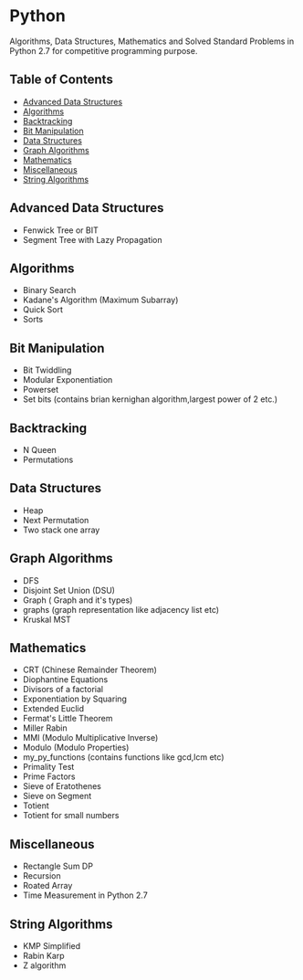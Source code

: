# Python

Algorithms, Data Structures, Mathematics and Solved Standard Problems in Python 2.7 for competitive programming purpose.

## Table of Contents
* [Advanced Data Structures](#advanced-data-structures)
* [Algorithms](#algorithms)
* [Backtracking](#bit-manipulation)
* [Bit Manipulation](#backtracking)
* [Data Structures](#data-structures)
* [Graph Algorithms](#graph-algorithms)
* [Mathematics](#mathematics)
* [Miscellaneous](#miscellaneous)
* [String Algorithms](#string-algorithms)


## Advanced Data Structures
* Fenwick Tree or BIT
* Segment Tree with Lazy Propagation

## Algorithms
* Binary Search
* Kadane's Algorithm (Maximum Subarray)
* Quick Sort
* Sorts

## Bit Manipulation
* Bit Twiddling
* Modular Exponentiation
* Powerset
* Set bits (contains brian kernighan algorithm,largest power of 2 etc.)

## Backtracking
* N Queen
* Permutations

## Data Structures
* Heap
* Next Permutation
* Two stack one array

## Graph Algorithms
* DFS
* Disjoint Set Union (DSU)
* Graph ( Graph and it's types)
* graphs (graph representation like adjacency list etc)
* Kruskal MST

## Mathematics
* CRT (Chinese Remainder Theorem)
* Diophantine Equations
* Divisors of a factorial
* Exponentiation by Squaring
* Extended Euclid
* Fermat's Little Theorem
* Miller Rabin 
* MMI (Modulo Multiplicative Inverse)
* Modulo (Modulo Properties)
* my_py_functions (contains functions like gcd,lcm etc)
* Primality Test
* Prime Factors
* Sieve of Eratothenes
* Sieve on Segment
* Totient
* Totient for small numbers

## Miscellaneous
* Rectangle Sum DP
* Recursion
* Roated Array
* Time Measurement in Python 2.7

## String Algorithms
* KMP Simplified
* Rabin Karp
* Z algorithm
